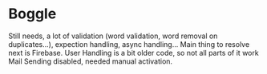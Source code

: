 # Boggle

Still needs, a lot of validation (word validation, word removal on duplicates...), expection handling, async handling...
Main thing to resolve next is Firebase.
User Handling is a bit older code, so not all parts of it work
Mail Sending disabled, needed manual activation.